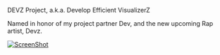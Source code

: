 DEVZ Project, a.k.a. Develop Efficient VisualizerZ

Named in honor of my project partner Dev, and the 
new upcoming Rap artist, Devz.

[![ScreenShot](https://i.ytimg.com/vi/kgBisJ_z6gk/sddefault.jpg)](https://www.youtube.com/watch?v=kgBisJ_z6gk)
